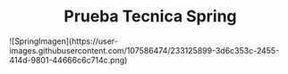 <h1 align="center"> Prueba Tecnica Spring </h1>
![SpringImagen](https://user-images.githubusercontent.com/107586474/233125899-3d6c353c-2455-414d-9801-44666c6c714c.png)
